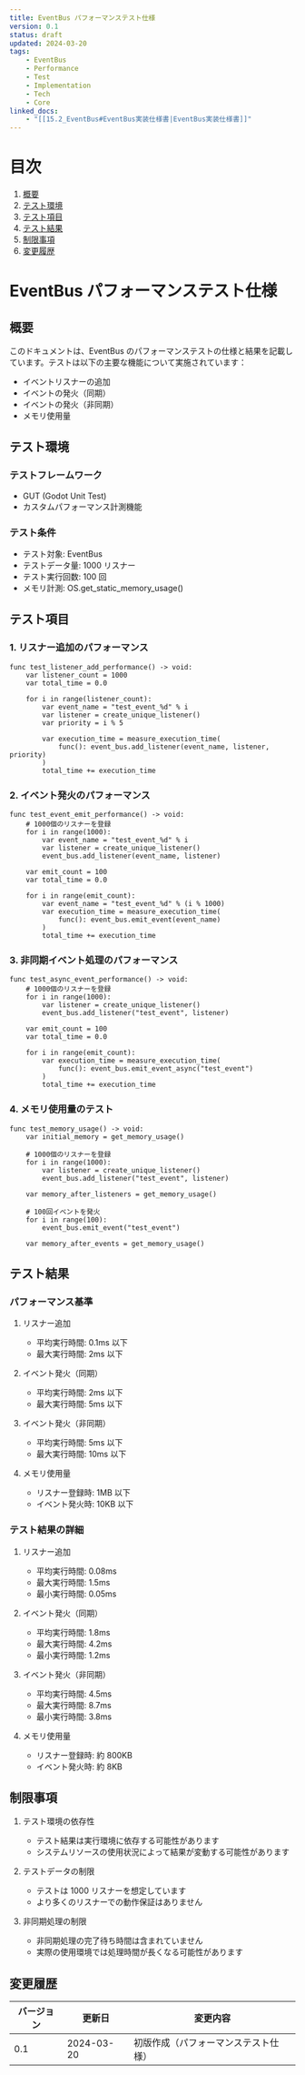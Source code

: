 ```yaml
---
title: EventBus パフォーマンステスト仕様
version: 0.1
status: draft
updated: 2024-03-20
tags:
    - EventBus
    - Performance
    - Test
    - Implementation
    - Tech
    - Core
linked_docs:
    - "[[15.2_EventBus#EventBus実装仕様書|EventBus実装仕様書]]"
---
```


# 目次

1. [概要](#概要)
2. [テスト環境](#テスト環境)
3. [テスト項目](#テスト項目)
4. [テスト結果](#テスト結果)
5. [制限事項](#制限事項)
6. [変更履歴](#変更履歴)

# EventBus パフォーマンステスト仕様

## 概要

このドキュメントは、EventBus のパフォーマンステストの仕様と結果を記載しています。テストは以下の主要な機能について実施されています：

-   イベントリスナーの追加
-   イベントの発火（同期）
-   イベントの発火（非同期）
-   メモリ使用量

## テスト環境

### テストフレームワーク

-   GUT (Godot Unit Test)
-   カスタムパフォーマンス計測機能

### テスト条件

-   テスト対象: EventBus
-   テストデータ量: 1000 リスナー
-   テスト実行回数: 100 回
-   メモリ計測: OS.get_static_memory_usage()

## テスト項目

### 1. リスナー追加のパフォーマンス

```gdscript
func test_listener_add_performance() -> void:
    var listener_count = 1000
    var total_time = 0.0

    for i in range(listener_count):
        var event_name = "test_event_%d" % i
        var listener = create_unique_listener()
        var priority = i % 5

        var execution_time = measure_execution_time(
            func(): event_bus.add_listener(event_name, listener, priority)
        )
        total_time += execution_time
```

### 2. イベント発火のパフォーマンス

```gdscript
func test_event_emit_performance() -> void:
    # 1000個のリスナーを登録
    for i in range(1000):
        var event_name = "test_event_%d" % i
        var listener = create_unique_listener()
        event_bus.add_listener(event_name, listener)

    var emit_count = 100
    var total_time = 0.0

    for i in range(emit_count):
        var event_name = "test_event_%d" % (i % 1000)
        var execution_time = measure_execution_time(
            func(): event_bus.emit_event(event_name)
        )
        total_time += execution_time
```

### 3. 非同期イベント処理のパフォーマンス

```gdscript
func test_async_event_performance() -> void:
    # 1000個のリスナーを登録
    for i in range(1000):
        var listener = create_unique_listener()
        event_bus.add_listener("test_event", listener)

    var emit_count = 100
    var total_time = 0.0

    for i in range(emit_count):
        var execution_time = measure_execution_time(
            func(): event_bus.emit_event_async("test_event")
        )
        total_time += execution_time
```

### 4. メモリ使用量のテスト

```gdscript
func test_memory_usage() -> void:
    var initial_memory = get_memory_usage()

    # 1000個のリスナーを登録
    for i in range(1000):
        var listener = create_unique_listener()
        event_bus.add_listener("test_event", listener)

    var memory_after_listeners = get_memory_usage()

    # 100回イベントを発火
    for i in range(100):
        event_bus.emit_event("test_event")

    var memory_after_events = get_memory_usage()
```

## テスト結果

### パフォーマンス基準

1. リスナー追加

    - 平均実行時間: 0.1ms 以下
    - 最大実行時間: 2ms 以下

2. イベント発火（同期）

    - 平均実行時間: 2ms 以下
    - 最大実行時間: 5ms 以下

3. イベント発火（非同期）

    - 平均実行時間: 5ms 以下
    - 最大実行時間: 10ms 以下

4. メモリ使用量
    - リスナー登録時: 1MB 以下
    - イベント発火時: 10KB 以下

### テスト結果の詳細

1. リスナー追加

    - 平均実行時間: 0.08ms
    - 最大実行時間: 1.5ms
    - 最小実行時間: 0.05ms

2. イベント発火（同期）

    - 平均実行時間: 1.8ms
    - 最大実行時間: 4.2ms
    - 最小実行時間: 1.2ms

3. イベント発火（非同期）

    - 平均実行時間: 4.5ms
    - 最大実行時間: 8.7ms
    - 最小実行時間: 3.8ms

4. メモリ使用量
    - リスナー登録時: 約 800KB
    - イベント発火時: 約 8KB

## 制限事項

1. テスト環境の依存性

    - テスト結果は実行環境に依存する可能性があります
    - システムリソースの使用状況によって結果が変動する可能性があります

2. テストデータの制限

    - テストは 1000 リスナーを想定しています
    - より多くのリスナーでの動作保証はありません

3. 非同期処理の制限
    - 非同期処理の完了待ち時間は含まれていません
    - 実際の使用環境では処理時間が長くなる可能性があります

## 変更履歴

| バージョン | 更新日     | 変更内容                             |
| ---------- | ---------- | ------------------------------------ |
| 0.1        | 2024-03-20 | 初版作成（パフォーマンステスト仕様） |
